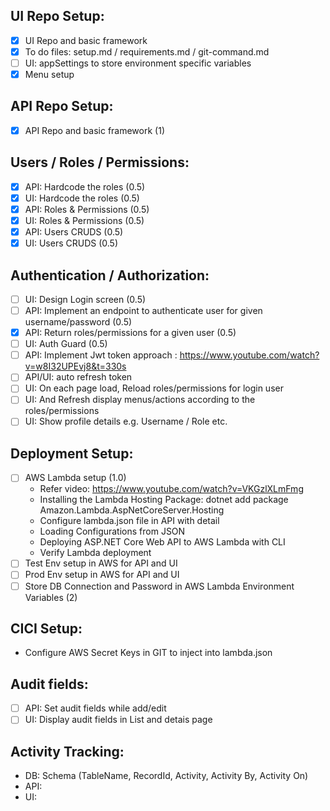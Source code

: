 ## UI Repo Setup:

- [x] UI Repo and basic framework
- [x] To do files: setup.md / requirements.md / git-command.md
- [ ] UI: appSettings to store environment specific variables
- [x] Menu setup

## API Repo Setup:

- [x] API Repo and basic framework (1)

## Users / Roles / Permissions:

- [x] API: Hardcode the roles (0.5)
- [x] UI: Hardcode the roles (0.5)
- [x] API: Roles & Permissions (0.5)
- [x] UI: Roles & Permissions (0.5)
- [x] API: Users CRUDS (0.5)
- [x] UI: Users CRUDS (0.5)

## Authentication / Authorization:

- [ ] UI: Design Login screen (0.5)
- [ ] API: Implement an endpoint to authenticate user for given username/password (0.5)
- [x] API: Return roles/permissions for a given user (0.5)
- [ ] UI: Auth Guard (0.5)
- [ ] API: Implement Jwt token approach : https://www.youtube.com/watch?v=w8I32UPEvj8&t=330s
- [ ] API/UI: auto refresh token
- [ ] UI: On each page load, Reload roles/permissions for login user
- [ ] UI: And Refresh display menus/actions according to the roles/permissions
- [ ] UI: Show profile details e.g. Username / Role etc.

## Deployment Setup:

- [ ] AWS Lambda setup (1.0)
  - Refer video: https://www.youtube.com/watch?v=VKGzlXLmFmg
  - Installing the Lambda Hosting Package: dotnet add package Amazon.Lambda.AspNetCoreServer.Hosting
  - Configure lambda.json file in API with detail
  - Loading Configurations from JSON
  - Deploying ASP.NET Core Web API to AWS Lambda with CLI
  - Verify Lambda deployment
- [ ] Test Env setup in AWS for API and UI
- [ ] Prod Env setup in AWS for API and UI
- [ ] Store DB Connection and Password in AWS Lambda Environment Variables (2)

## CICI Setup:

- Configure AWS Secret Keys in GIT to inject into lambda.json

## Audit fields:

- [ ] API: Set audit fields while add/edit
- [ ] UI: Display audit fields in List and detais page

## Activity Tracking:

- DB: Schema (TableName, RecordId, Activity, Activity By, Activity On)
- API:
- UI:
